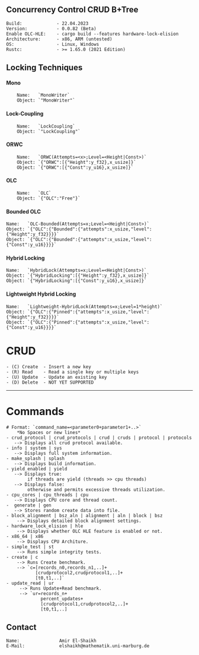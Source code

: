 ## Concurrency Control CRUD B+Tree
    Build:             - 22.04.2023
    Version:           - 0.0.82 (Beta)
    Enable OLC-HLE:    - cargo build --features hardware-lock-elision
    Architecture:      - x86, ARM (untested)
    OS:                - Linux, Windows
    Rustc:             - >= 1.65.0 (2021 Edition)
## Locking Techniques
#### Mono
        Name:   `MonoWriter`
        Object: `"MonoWriter"`

#### Lock-Coupling
        Name:   `LockCoupling`
        Object: `"LockCoupling"`
#### ORWC
        Name:   `ORWC(Attempts=<x>;Level=<Height|Const>)`
        Object: `{"ORWC":[{"Height":y_f32},x_usize]}`
        Object: `{"ORWC":[{"Const":y_u16},x_usize]}`
#### OLC
        Name:   `OLC`
        Object: `{"OLC":"Free"}`
#### Bounded OLC
    Name: 	`OLC-Bounded(Attempts=x;Level=<Height|Const>)`
    Object: `{"OLC":{"Bounded":{"attempts":x_usize,"level":{"Height":y_f32}}}}`
    Object: `{"OLC":{"Bounded":{"attempts":x_usize,"level":{"Const":y_u16}}}}`
#### Hybrid Locking
    Name: 	`HybridLock(Attempts=x;Level=<Height|Const>)`
    Object: `{"HybridLocking":[{"Height":y_f32},x_usize]}`
    Object: `{"HybridLocking":[{"Const":y_u16},x_usize]}`
#### Lightweight Hybrid Locking
    Name: 	`Lightweight-HybridLock(Attempts=x;Level=1*height)`
    Object: `{"OLC":{"Pinned":{"attempts":x_usize,"level":{"Height":y_f32}}}}`
    Object: `{"OLC":{"Pinned":{"attempts":x_usize,"level":{"Const":y_u16}}}}`
# CRUD
    - (C) Create  - Insert a new key
    - (R) Read    - Read a single key or multiple keys
    - (U) Update  - Update an existing key
    - (D) Delete  - NOT YET SUPPORTED
---------------------------------------
# Commands
    # Format: `command_name=<parameter0+parameter1+..>`
        *No Spaces or new lines*
    - crud_protocol | crud_protocols | crud | cruds | protocol | protocols
       --> Displays all crud protocol available.
    - info | system | sys
       --> Displays full system information.
    - make_splash | splash
       --> Displays build information.
    - yield_enabled | yield
       --> Displays true:
            if threads are yield (threads >> cpu threads)
       --> Displays false:
            otherwise and permits excessive threads utilization.
    - cpu_cores | cpu_threads | cpu
       --> Displays CPU core and thread count.
    -  generate | gen
       --> Stores random create data into file.
    - block_alignment | bsz_aln | alignment | aln | block | bsz
        --> Displays detailed block alignment settings.
    - hardware_lock_elision | hle
        --> Displays whether OLC HLE feature is enabled or not.
    - x86_64 | x86
        --> Displays CPU Architure.
    - simple_test | st
        --> Runs simple integrity tests.
    - create | c
        --> Runs Create benchmark.
        --> `c=[records_n0,records_n1,..]+
               [crudprotocol2,crudprotocol1,..]+
               [t0,t1,..]`
    - update_read | ur
         --> Runs Update+Read benchmark.
         --> `ur=records_n+
                 percent_updates+
                 [crudprotocol1,crudprotocol2,..]+
                 [t0,t1,..]
## Contact
    Name:               Amir El-Shaikh
    E-Mail:             elshaikh@mathematik.uni-marburg.de
